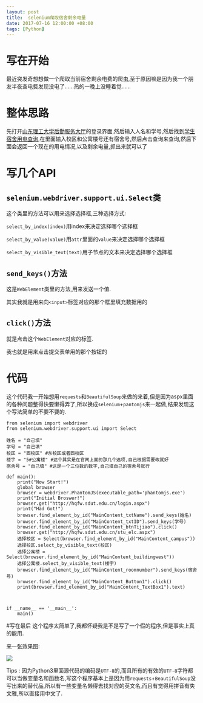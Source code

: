 ```yaml
---
layout: post
title:  selenium爬取宿舍剩余电量
date: 2017-07-16 12:00:00 +08:00
tags: [Python]
---
```


# 写在开始
最近突发奇想想做一个爬取当前宿舍剩余电费的爬虫,至于原因嘛是因为我一个朋友半夜查电费发现没电了......热的一晚上没睡着觉......
# 整体思路
先打开[山东理工大学后勤服务大厅](http://hqfw.sdut.edu.cn/login.aspx)的登录界面,然后输入人名和学号,然后找到[学生宿舍用电查询](http://hqfw.sdut.edu.cn/stu_elc.aspx),在里面输入校区和公寓楼号还有宿舍号,然后点击查询来查询,然后下面会返回一个现在的用电情况,以及剩余电量,抓出来就可以了
# 写几个API
## `selenium.webdriver.support.ui.Select`类

这个类里的方法可以用来选择选择框,三种选择方式:

`select_by_index(index)`用index来决定选择哪个选择框

`select_by_value(value)`用`attr`里面的`value`来决定选择哪个选择框

`select_by_visible_text(text)`用子节点的文本来决定选择哪个选择框

## `send_keys()`方法
这是`WebElement`类里的方法,用来发送一个值.

其实我就是用来向`<input>`标签对应的那个框里填充数据用的

## `click()`方法
就是点击这个`WebElement`对应的标签.

我也就是用来点击提交表单用的那个按钮的

# 代码
这个代码我一开始想用`requests`和`BeautifulSoup`来做的来着,但是因为aspx里面的各种问题整得快要懒得弄了,所以换成`selenium`+`pantomjs`来一起做,结果发现这个写法简单的不要不要的.
```
from selenium import webdriver
from selenium.webdriver.support.ui import Select

姓名 = "自己填"
学号 = "自己填"
校区 = "西校区" #东校区或者西校区
楼宇 = "5#公寓楼" #这个其实是在官网上面的那几个选项,自己根据需要改就好
宿舍号 = "自己填" #这是一个三位数的数字,自己填自己的宿舍号就行

def main():
    print("Now Start!")
    global browser
    browser = webdriver.PhantomJS(executable_path='phantomjs.exe')
    print("Initial Broswer!")
    browser.get("http://hqfw.sdut.edu.cn/login.aspx")
    print("Had Got!")
    browser.find_element_by_id("MainContent_txtName").send_keys(姓名)
    browser.find_element_by_id("MainContent_txtID").send_keys(学号)
    browser.find_element_by_id("MainContent_btnTijiao").click()
    browser.get("http://hqfw.sdut.edu.cn/stu_elc.aspx")
    选择校区 = Select(browser.find_element_by_id("MainContent_campus"))
    选择校区.select_by_visible_text(校区)
    选择公寓楼 = Select(browser.find_element_by_id("MainContent_buildingwest"))
    选择公寓楼.select_by_visible_text(楼宇)
    browser.find_element_by_id("MainContent_roomnumber").send_keys(宿舍号)
    browser.find_element_by_id("MainContent_Button1").click()
    print(browser.find_element_by_id("MainContent_TextBox1").text)



if __name__ == '__main__':
    main()

```
#写在最后
这个程序太简单了,我都怀疑我是不是写了一个假的程序,但是事实上真的能用.

来一张效果图:

![](http://softlab.sdut.edu.cn/blog/yinjunbo/wp-content/uploads/sites/16/2017/07/selenium_SDUTEnergyParser_1.png)

Tips : 因为Python3里面源代码的编码是`UTF-8`的,而且所有的有效的`UTF-8`字符都可以当做变量名和函数名,写这个程序基本上是因为用`requests`+`BeautifulSoup`没写出来的替代品,所以有一些变量名懒得去找对应的英文名,而且有觉得用拼音有失文雅,所以直接用中文了.
